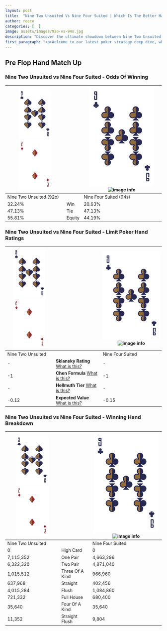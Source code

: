 ```yaml
---
layout: post
title:  "Nine Two Unsuited Vs Nine Four Suited | Which Is The Better Hand In Poker? A Complete Guide"
author: reece
categories: [  ]
image: assets/images/92o-vs-94s.jpg
description: "Discover the ultimate showdown between Nine Two Unsuited and Nine Four Suited in poker! Uncover the odds, strategies, and scenarios where one hand triumphs over the other. Get ready to up your poker game with this thrilling analysis."
first_paragraph: "<p>Welcome to our latest poker strategy deep dive, where we're pitting two distinct hands against each other in a high-stakes showdown: Nine Two Unsuited vs Nine Four Suited.</p><p>In the dynamic world of poker, every decision counts, and knowing which hand holds the upper hand is key to your success at the table.</p><p>In this article, we'll dissect these two hands, explore the scenarios where one dominates the other, and equip you with the knowledge to make strategic choices that can tip the odds in your favor.</p><p>Get ready to unravel the intriguing dynamics of these poker hands and elevate your game to new heights.</p>"
---
```




[comment]: # (sp0)

## Pre Flop Hand Match Up

<div class="table hand-ratings" markdown="1"> 



### Nine Two Unsuited vs Nine Four Suited - Odds Of Winning


    
| ![image info](assets/images/hand1/9.png) ![image info](assets/images/hand1/2o.png) |  | ![image info](assets/images/hand2/9.png) ![image info](assets/images/hand2/4s.png) |
| -------- | -------- | -------- |
| Nine Two Unsuited (92o) |  | Nine Four Suited (94s) |
| 32.24% | Win | 20.63% |
| 47.13% | Tie | 47.13% |
| 55.81% | Equity | 44.19% |




[comment]: # (sp1)



### Nine Two Unsuited vs Nine Four Suited - Limit Poker Hand Ratings


    
| ![image info](assets/images/hand1/9.png) ![image info](assets/images/hand1/2o.png) |  | ![image info](assets/images/hand2/9.png) ![image info](assets/images/hand2/4s.png) |
| -------- | -------- | -------- |
| Nine Two Unsuited |  | Nine Four Suited |
| - | **Sklansky Rating** [What is this?](/sklansky-rating-explained) | - |
| -1 | **Chen Formula** [What is this?](/chen-formula-explained) | -1 |
| - | **Hellmuth Tier** [What is this?](/Hellmuth-tier-explained) | - |
| -0.12 | **Expected Value** [What is this?](/expected-value-explained) | -0.15 |




[comment]: # (sp2)



### Nine Two Unsuited vs Nine Four Suited - Winning Hand Breakdown


    
| ![image info](assets/images/hand1/9.png) ![image info](assets/images/hand1/2o.png) |  | ![image info](assets/images/hand2/9.png) ![image info](assets/images/hand2/4s.png) |
| -------- | -------- | -------- |
| Nine Two Unsuited |  | Nine Four Suited |
| 0 | High Card | 0 |
| 7,115,352 | One Pair | 4,663,296 |
| 6,322,320 | Two Pair | 4,871,040 |
| 1,015,512 | Three Of A Kind | 966,960 |
| 637,968 | Straight | 402,456 |
| 4,015,284 | Flush | 1,084,860 |
| 721,332 | Full House | 680,400 |
| 35,640 | Four Of A Kind | 35,640 |
| 11,352 | Straight Flush | 9,804 |




[comment]: # (sp3)



</div>

[comment]: # (sp4)



[comment]: # (sp5)

